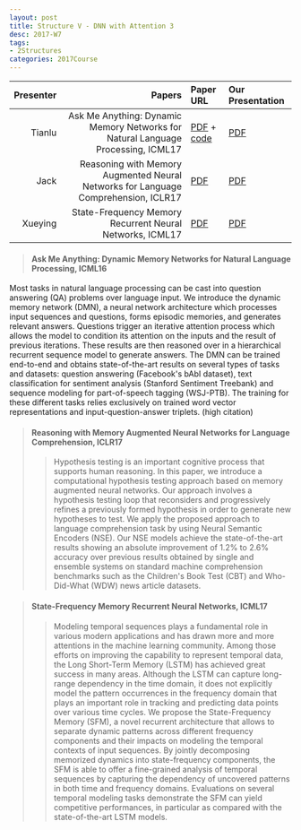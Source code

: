 ```yaml
---
layout: post
title: Structure V - DNN with Attention 3
desc: 2017-W7
tags:
- 2Structures
categories: 2017Course
---
```




| Presenter | Papers | Paper URL| Our Presentation |
| -----: | ---------------------------: | :----- | :----- |
| Tianlu | Ask Me Anything: Dynamic Memory Networks for Natural Language Processing, ICML17 | [PDF](https://arxiv.org/abs/1506.07285) + [code](https://github.com/swstarlab/DynamicMemoryNetworks) | [PDF]({{site.baseurl}}/talks/20171003-Tianlu.pdf) |
| Jack | Reasoning with Memory Augmented Neural Networks for Language Comprehension, ICLR17 | [PDF](https://arxiv.org/abs/1610.06454) | [PDF]({{site.baseurl}}/talks/20171003-jack.pdf) |
| Xueying | State-Frequency Memory Recurrent Neural Networks, ICML17 | [PDF](http://proceedings.mlr.press/v70/hu17c.html) | [PDF]({{site.baseurl}}/talks/20171003-Xueying.pdf) |


> ####  Ask Me Anything: Dynamic Memory Networks for Natural Language Processing, ICML16
Most tasks in natural language processing can be cast into question answering (QA) problems over language input. We introduce the dynamic memory network (DMN), a neural network architecture which processes input sequences and questions, forms episodic memories, and generates relevant answers. Questions trigger an iterative attention process which allows the model to condition its attention on the inputs and the result of previous iterations. These results are then reasoned over in a hierarchical recurrent sequence model to generate answers. The DMN can be trained end-to-end and obtains state-of-the-art results on several types of tasks and datasets: question answering (Facebook's bAbI dataset), text classification for sentiment analysis (Stanford Sentiment Treebank) and sequence modeling for part-of-speech tagging (WSJ-PTB). The training for these different tasks relies exclusively on trained word vector representations and input-question-answer triplets. (high citation)



> ####  Reasoning with Memory Augmented Neural Networks for Language Comprehension, ICLR17 
>> Hypothesis testing is an important cognitive process that supports human reasoning. In this paper, we introduce a computational hypothesis testing approach based on memory augmented neural networks. Our approach involves a hypothesis testing loop that reconsiders and progressively refines a previously formed hypothesis in order to generate new hypotheses to test. We apply the proposed approach to language comprehension task by using Neural Semantic Encoders (NSE). Our NSE models achieve the state-of-the-art results showing an absolute improvement of 1.2% to 2.6% accuracy over previous results obtained by single and ensemble systems on standard machine comprehension benchmarks such as the Children's Book Test (CBT) and Who-Did-What (WDW) news article datasets.


> ####  State-Frequency Memory Recurrent Neural Networks, ICML17
>> Modeling temporal sequences plays a fundamental role in various modern applications and has drawn more and more attentions in the machine learning community. Among those efforts on improving the capability to represent temporal data, the Long Short-Term Memory (LSTM) has achieved great success in many areas. Although the LSTM can capture long-range dependency in the time domain, it does not explicitly model the pattern occurrences in the frequency domain that plays an important role in tracking and predicting data points over various time cycles. We propose the State-Frequency Memory (SFM), a novel recurrent architecture that allows to separate dynamic patterns across different frequency components and their impacts on modeling the temporal contexts of input sequences. By jointly decomposing memorized dynamics into state-frequency components, the SFM is able to offer a fine-grained analysis of temporal sequences by capturing the dependency of uncovered patterns in both time and frequency domains. Evaluations on several temporal modeling tasks demonstrate the SFM can yield competitive performances, in particular as compared with the state-of-the-art LSTM models.